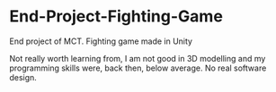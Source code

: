 # End-Project-Fighting-Game
End project of MCT. Fighting game made in Unity 

Not really worth learning from, I am not good in 3D modelling and my programming skills were, back then, below average. No real software design. 
